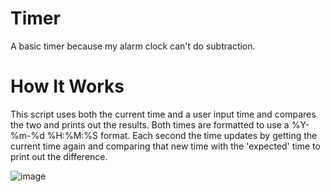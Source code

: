 # Timer
A basic timer because my alarm clock can't do subtraction.
# How It Works
This script uses both the current time and a user input time and compares the two and prints out the results. Both times are formatted to use a %Y-%m-%d %H:%M:%S format. Each second the time updates by getting the current time again and comparing that new time with the 'expected' time to print out the difference. 

![image](https://user-images.githubusercontent.com/64575009/234166140-51fbdcbb-02ad-45a4-8d56-a91af96af078.png)

